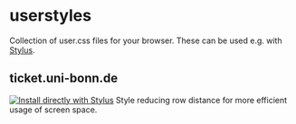 # userstyles
Collection of user.css files for your browser. These can be used e.g. with [Stylus](https://addons.mozilla.org/de/firefox/addon/styl-us/).

## ticket.uni-bonn.de
[![Install directly with Stylus](https://img.shields.io/badge/Install%20directly%20with-Stylus-285959.svg)](https://raw.githubusercontent.com/olifre/userstyles/main/ticket.uni-bonn.de.user.css)
Style reducing row distance for more efficient usage of screen space.
